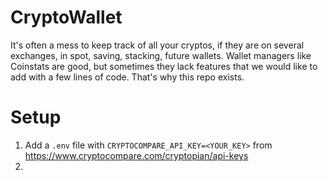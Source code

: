 # CryptoWallet
It's often a mess to keep track of all your cryptos, if they are on several exchanges, in spot, saving, stacking, future wallets. Wallet managers like Coinstats are good, but sometimes they lack features that we would like to add with a few lines of code.  That's why this repo exists. 

# Setup
1. Add a `.env` file with `CRYPTOCOMPARE_API_KEY=<YOUR_KEY>` from https://www.cryptocompare.com/cryptopian/api-keys
2. 